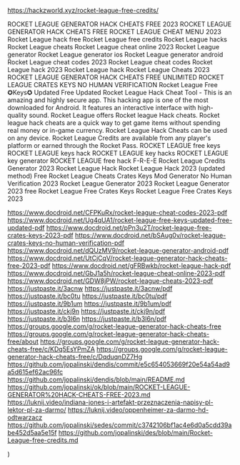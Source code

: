 https://hackzworld.xyz/rocket-league-free-credits/

ROCKET LEAGUE GENERATOR HACK CHEATS FREE 2023
ROCKET LEAGUE GENERATOR HACK CHEATS FREE
ROCKET LEAGUE CHEAT MENU 2023
Rocket League hack free
Rocket League free credits
Rocket League hacks
Rocket League cheats
Rocket League cheat online 2023
Rocket League generator
Rocket League generator ios
Rocket League generator android
Rocket League cheat codes 2023
Rocket League cheat codes
Rocket League hack 2023
Rocket League hack
Rocket League Cheats 2023
ROCKET LEAGUE GENERATOR HACK CHEATS FREE UNLIMITED
ROCKET LEAGUE CRATES KEYS NO HUMAN VERIFICATION
Rocket League Free ✪Keys✪ Updated Free Updated
Rocket League Hack Cheat Tool - This is an amazing and highly secure app. This hacking app is one of the most downloaded for Android. It features an interactive interface with high-quality sound. Rocket League offers Rocket league Hack cheats. Rocket league hack cheats are a quick way to get game items without spending real money or in-game currency. Rocket League Hack Cheats can be used on any device. Rocket League Credits are available from any player's platform or earned through the Rocket Pass.
ROCKET LEAGUE free keys
ROCKET LEAGUE keys hack
ROCKET LEAGUE key hacks
ROCKET LEAGUE key generator
ROCKET LEAGUE free hack
F-R-E-E Rocket League Credits Generator 2023
Rocket League Hack 
Rocket League Hack 2023
(updated method) Free Rocket League Cheats Crates Keys Mod Generator No Human Verification 2023
Rocket League Generator 2023
Rocket League Generator 2023 free
Rocket League Free Crates Keys
Rocket League Free Crates Keys 2023

https://www.docdroid.net/CFPKuRx/rocket-league-cheat-codes-2023-pdf
https://www.docdroid.net/Ug4qUA1/rocket-league-free-keys-updated-free-updated-pdf
https://www.docdroid.net/pPn3u2T/rocket-league-free-crates-keys-2023-pdf
https://www.docdroid.net/bSAug0v/rocket-league-crates-keys-no-human-verification-pdf
https://www.docdroid.net/dQUzMV9/rocket-league-generator-android-pdf
https://www.docdroid.net/UtCjCqV/rocket-league-generator-hack-cheats-free-2023-pdf
https://www.docdroid.net/gFRBwkb/rocket-league-hack-pdf
https://www.docdroid.net/GbJ1a5h/rocket-league-cheat-online-2023-pdf
https://www.docdroid.net/GDW8jPW/rocket-league-cheats-2023-pdf
https://justpaste.it/3acnw
https://justpaste.it/3acnw/pdf
https://justpaste.it/bc0tu
https://justpaste.it/bc0tu/pdf
https://justpaste.it/9b1um
https://justpaste.it/9b1um/pdf
https://justpaste.it/ckj9n
https://justpaste.it/ckj9n/pdf
https://justpaste.it/b3l6n
https://justpaste.it/b3l6n/pdf
https://groups.google.com/g/rocket-league-generator-hack-cheats-free
https://groups.google.com/g/rocket-league-generator-hack-cheats-free/about
https://groups.google.com/g/rocket-league-generator-hack-cheats-free/c/KDq5EsYPmZA
https://groups.google.com/g/rocket-league-generator-hack-cheats-free/c/DqduqnDZ7Hg
https://github.com/jopalinski/dendis/commit/e5c654053669f20e54a54ad9a5d615ef62ac96fc
https://github.com/jopalinski/dendis/blob/main/README.md
https://github.com/jopalinski/ok/blob/main/ROCKET-LEAGUE-GENERATOR%20HACK-CHEATS-FREE-2023.md
https://luknij.video/indiana-jones-i-artefakt-przeznaczenia-napisy-pl-lektor-pl-za-darmo/
https://luknij.video/oppenheimer-za-darmo-hd-odtwarzacz
https://github.com/jopalinski/sedes/commit/c3742106bf1ac4e6d0a5cdd39abe452d5aa5e15f
https://github.com/jopalinski/des/blob/main/Rocket-League-free-credits.md







)
